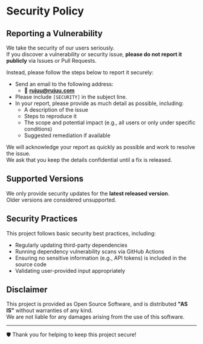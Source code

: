 # Security Policy

## Reporting a Vulnerability

We take the security of our users seriously.  
If you discover a vulnerability or security issue, **please do not report it publicly** via Issues or Pull Requests.

Instead, please follow the steps below to report it securely:

- Send an email to the following address:
  - 📧 **rujuu@rujuu.com**
- Please include `[SECURITY]` in the subject line.
- In your report, please provide as much detail as possible, including:
  - A description of the issue
  - Steps to reproduce it
  - The scope and potential impact (e.g., all users or only under specific conditions)
  - Suggested remediation if available

We will acknowledge your report as quickly as possible and work to resolve the issue.  
We ask that you keep the details confidential until a fix is released.

## Supported Versions

We only provide security updates for the **latest released version**.  
Older versions are considered unsupported.

## Security Practices

This project follows basic security best practices, including:

- Regularly updating third-party dependencies
- Running dependency vulnerability scans via GitHub Actions
- Ensuring no sensitive information (e.g., API tokens) is included in the source code
- Validating user-provided input appropriately

## Disclaimer

This project is provided as Open Source Software, and is distributed **"AS IS"** without warranties of any kind.  
We are not liable for any damages arising from the use of this software.

---

🛡️ Thank you for helping to keep this project secure!
